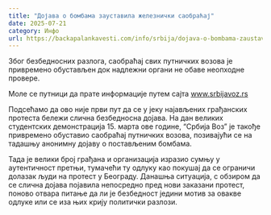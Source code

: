 ```yaml
---
title: "Дојава о бомбама зауставила железнички саобраћај"
date: 2025-07-21
category: Инфо
url: https://backapalankavesti.com/info/srbija/dojava-o-bombama-zaustavila-zeleznicki-saobracaj/
---
```


Због безбедносних разлога, саобраћај свих путничких возова је привремено обустављен док надлежни органи не обаве неопходне провере.

Моле се путници да прате информације путем сајта www.srbijavoz.rs

Подсећамо да ово није први пут да се у јеку најављених грађанских протеста бележи слична безбедносна дојава. На дан великих студентских демонстрација 15. марта ове године, “Србија Воз” је такође привремено обуставио саобраћај путничких возова, позивајући се на тадашњу анонимну дојаву о постављеним бомбама.

Тада је велики број грађана и организација изразио сумњу у аутентичност претњи, тумачећи ту одлуку као покушај да се ограничи долазак људи на протест у Београду. Данашња ситуација, с обзиром да се слична дојава појавила непосредно пред нови заказани протест, поново отвара питање да ли је безбедност једини мотив за овакве одлуке или се иза њих крију политички разлози.
